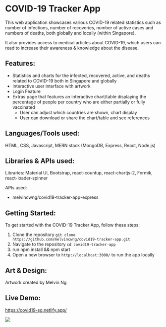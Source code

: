 # COVID-19 Tracker App

This web application showcases various COVID-19 related statistics such as number of infections, number of recoveries, number of active cases and numbers of deaths, both globally and locally (within Singapore). 

It also provides access to medical articles about COVID-19, which users can read to increase their awareness & knowledge about the disease. 

## Features:
 - Statistics and charts for the infected, recovered, active, and deaths related to COVID-19 both in Singapore and globally
 - Interactive user interface with artwork
 - Login Feature
 - Extras page that features an interactive chart/table displaying the percentage of people per country who are either partially or fully vaccinated
     - User can adjust which countries are shown, chart display
     - User can download or share the chart/table and see references

## Languages/Tools used:
HTML, CSS, Javascript, MERN stack (MongoDB, Express, React, Node.js)

## Libraries & APIs used: 
Libraries: Material UI, Bootstrap, react-countup, react-chartjs-2, Formik, react-loader-spinner

APIs used: 
  - melvincwng/covid19-tracker-app-express

## Getting Started:
To get started with the COVID-19 Tracker App, follow these steps:
 1. Clone the repository `git clone https://github.com/melvincwng/covid19-tracker-app.git`
 2. Navigate to the repository `cd covid19-tracker-app`
 3. run npm install && npm start
 4. Open a new browser to `http://localhost:3000/` to run the app locally

## Art & Design:
Artwork created by Melvin Ng

## Live Demo:
https://covid19-sg.netlify.app/

<img src="https://github.com/melvincwng/covid19-tracker-app/blob/master/src/images/demo.JPG"/>
